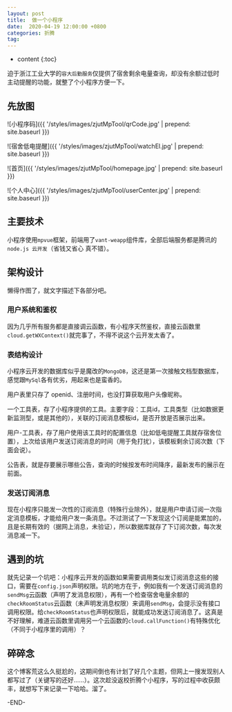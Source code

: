 ```yaml
---
layout: post
title:  做一个小程序
date:  2020-04-19 12:00:00 +0800
categories: 折腾
tag: 
---
```


* content
{:toc}


迫于浙江工业大学的`容大后勤服务`仅提供了宿舍剩余电量查询，却没有余额过低时主动提醒的功能，就整了个小程序方便一下。

## 先放图

![小程序码]({{ '/styles/images/zjutMpTool/qrCode.jpg' | prepend: site.baseurl  }})

![宿舍低电提醒]({{ '/styles/images/zjutMpTool/watchEl.jpg' | prepend: site.baseurl  }})

![首页]({{ '/styles/images/zjutMpTool/homepage.jpg' | prepend: site.baseurl  }})

![个人中心]({{ '/styles/images/zjutMpTool/userCenter.jpg' | prepend: site.baseurl  }})



## 主要技术

小程序使用`mpvue`框架，前端用了`vant-weapp`组件库，全部后端服务都是腾讯的`node.js 云开发`（省钱又省心 真不错）。

## 架构设计

懒得作图了，就文字描述下各部分吧。

### 用户系统和鉴权

因为几乎所有服务都是直接调云函数，有小程序天然鉴权，直接云函数里`cloud.getWXContext()`就完事了，不得不说这个云开发太香了。

### 表结构设计

小程序云开发的数据库似乎是魔改的`MongoDB`，这还是第一次接触文档型数据库，感觉跟`MySql`各有优劣，用起来也是蛮香的。

用户表里只存了 openid、注册时间，也没打算获取用户头像昵称。

一个工具表，存了小程序提供的工具。主要字段：工具id，工具类型（比如数据更新监测型，或是其他的），关联的订阅消息模板id，是否开放是否展示出来。

用户-工具表，存了用户使用该工具时的配置信息（比如低电提醒工具就存宿舍位置），上次给该用户发送订阅消息的时间（用于免打扰），该模板剩余订阅次数（下面会说）。

公告表，就是存要展示哪些公告，查询的时候按发布时间降序，最新发布的展示在前面。

### 发送订阅消息

现在小程序只能发一次性的订阅消息（特殊行业除外），就是用户申请订阅一次指定消息模板，才能给用户发一条消息。不过测试了一下发现这个订阅是能累加的，且是长期有效的（据网上消息，未验证），所以数据库就存了下订阅次数，每次发消息减一下。



## 遇到的坑

 就先记录一个坑吧：小程序云开发的函数如果需要调用类似发订阅消息这些的接口，需要在`config.json`声明权限。坑的地方在于，例如我有一个发送订阅消息的`sendMsg`云函数（声明了发消息权限），再有一个检查宿舍电量余额的`checkRoomStatus`云函数（未声明发消息权限）来调用`sendMsg`，会提示没有接口调用权限。给`checkRoomStatus`也声明权限后，就能成功发送订阅消息了。这真是不好理解，难道云函数里调用另一个云函数的`cloud.callFunction()`有特殊优化（不同于小程序里的调用）？

## 碎碎念

这个博客荒这么久挺尬的，这期间倒也有计划了好几个主题，但网上一搜发现别人都写过了（关键写的还好......）。这次趁没返校折腾个小程序，写的过程中收获颇丰，就想写下来记录一下哈哈。溜了。

 

-END-